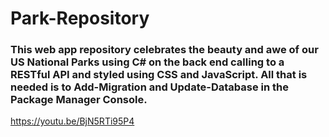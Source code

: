 # Park-Repository

<h3>This web app repository celebrates the beauty and awe of our US National Parks using C# on the back end calling to a RESTful API and styled using CSS and JavaScript. All that is needed is to Add-Migration and Update-Database in the Package Manager Console. </h3>

https://youtu.be/BjN5RTi95P4
